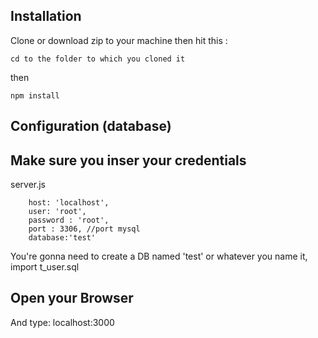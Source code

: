 ## Installation
Clone or download zip to your machine then hit this :

    cd to the folder to which you cloned it

then

    npm install

## Configuration (database)
## Make sure you inser your credentials 
server.js

        host: 'localhost',
        user: 'root',
        password : 'root',
        port : 3306, //port mysql
        database:'test'	


	
You're gonna need to create a DB named 'test' or whatever you name it,  import t_user.sql


## Open your Browser
And type: localhost:3000
